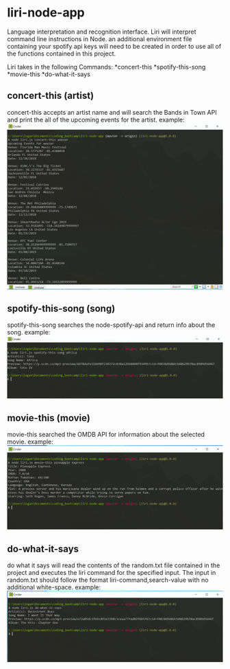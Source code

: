 # liri-node-app
Language interpretation and recognition interface. Liri will interpret command line instructions in Node. an additional environment file containing your spotify api keys will need to be created in order to use all of the functions contained in this project.

Liri takes in the following Commands:
  *concert-this
  *spotify-this-song
  *movie-this
  *do-what-it-says
  
 ## concert-this (artist)
 concert-this accepts an artist name and  will search the Bands in Town API and print the all of the upcoming events for the artist.
   example:
  ![GitHub Logo](/Pictures/concert-this.PNG)

## spotify-this-song (song)
spotify-this-song searches the node-spotify-api and return info about the song.
  example:
![GitHub Logo](/Pictures/spotify-song.PNG)

## movie-this (movie)
movie-this searched the OMDB API for information about the selected movie.
  example:
![GitHub Logo](/Pictures/movie-this.PNG)

## do-what-it-says
do what it says will read the contents of the random.txt file contained in the project and executes the liri command for the specified input. The input in random.txt should follow the format liri-command,search-value with no additional white-space.
  example:
  ![GitHub Logo](/Pictures/do-what-it-says.PNG)
